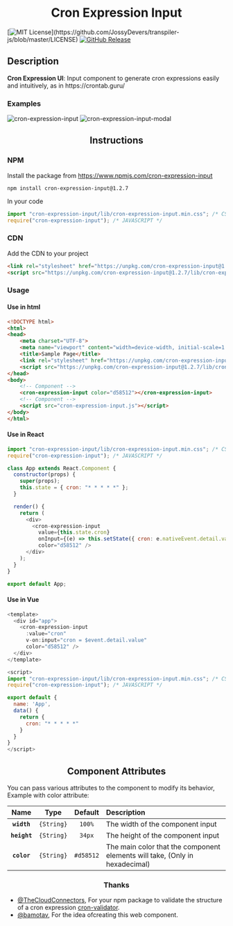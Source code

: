 <h1 align="center">Cron Expression Input</h1>

[![MIT License](https://img.shields.io/apm/l/atomic-design-ui.svg?)](https://github.com/JossyDevers/transpiler-js/blob/master/LICENSE) 
[![GitHub Release](https://img.shields.io/github/v/release/jossydevers/transpiler-js)]()

## Description

<p><strong>Cron Expression UI</strong>: Input component to generate cron expressions easily and intuitively, as in https://crontab.guru/</p>

### Examples

<div>
  <img src="https://i.ibb.co/PxRG9Pq/cron-expression-input.png" alt="cron-expression-input" border="0">
  <img src="https://i.ibb.co/pz9T2Pm/cron-expression-input-modal.png" alt="cron-expression-input-modal" border="0">
</div>

<h2 align="center">Instructions</h2>

### NPM

Install the package from https://www.npmjs.com/cron-expression-input
```
npm install cron-expression-input@1.2.7
```
In your code
``` javascript
import "cron-expression-input/lib/cron-expression-input.min.css"; /* CSS */
require("cron-expression-input"); /* JAVASCRIPT */
```

### CDN

Add the CDN to your project
``` html
<link rel="stylesheet" href="https://unpkg.com/cron-expression-input@1.2.7/lib/cron-expression-input.min.css">
<script src="https://unpkg.com/cron-expression-input@1.2.7/lib/cron-expression-input.min.js"></script>
```

### Usage

<h4>Use in html</h4>

``` html
<!DOCTYPE html>
<html>
<head>
    <meta charset="UTF-8">
    <meta name="viewport" content="width=device-width, initial-scale=1.0">
    <title>Sample Page</title>
    <link rel="stylesheet" href="https://unpkg.com/cron-expression-input@1.2.7/lib/cron-expression-input.min.css">
    <script src="https://unpkg.com/cron-expression-input@1.2.7/lib/cron-expression-input.min.js"></script>
</head>
<body>
    <!-- Component -->
    <cron-expression-input color="d58512"></cron-expression-input>
    <!-- Component -->
    <script src="cron-expression-input.js"></script>
</body>
</html>
```

<h4>Use in React</h4>

```javascript
import "cron-expression-input/lib/cron-expression-input.min.css"; /* CSS */
require("cron-expression-input"); /* JAVASCRIPT */

class App extends React.Component {
  constructor(props) {
    super(props);
    this.state = { cron: "* * * * *" };
  }

  render() {
    return (
      <div>
        <cron-expression-input
          value={this.state.cron}
          onInput={(e) => this.setState({ cron: e.nativeEvent.detail.value })}
          color="d58512" />
      </div>
    );
  }
}

export default App;
```

<h4>Use in Vue</h4>

```javascript
<template>
  <div id="app">
    <cron-expression-input
      :value="cron"
      v-on:input="cron = $event.detail.value"
      color="d58512" />
  </div>
</template>

<script>
import "cron-expression-input/lib/cron-expression-input.min.css"; /* CSS */
require("cron-expression-input"); /* JAVASCRIPT */

export default {
  name: 'App',
  data() {
    return {
      cron: "* * * * *"
    }
  }
}
</script>
```

<h2 align="center">Component Attributes</h2>

You can pass various attributes to the component to modify its behavior, Example with color attribute: <cron-expression-input color="#d58512"></cron-expression-input>

|Name|Type|Default|Description|
|:--:|:--:|:-----:|:----------|
|**`width`**|`{String}`|`100%`|The width of the component input|
|**`height`**|`{String}`|`34px`|The height of the component input|
|**`color`**|`{String}`|`#d58512`|The main color that the component elements will take, (Only in hexadecimal)|

<h3 align="center">Thanks</h3>

* [@TheCloudConnectors](https://github.com/TheCloudConnectors), For your npm package to validate the structure of a cron expression [cron-validator](https://github.com/TheCloudConnectors/cron-validator).
* [@bamotav](https://github.com/bamotav), For the idea of ​​creating this web component.
